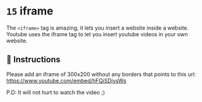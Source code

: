 # `15` iframe

The `<iframe>` tag is amazing, it lets you insert a website inside a website. Youtube uses the iframe tag to let you insert youtube videos in your own website.

## 📝 Instructions

Please add an iframe of 300x200 without any borders that points to this url:
https://www.youtube.com/embed/hFQiSDiysWs

P.D: It will not hurt to watch the video ;)

